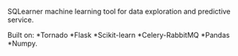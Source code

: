 SQLearner machine learning tool for data exploration and predictive service.


Built on:
*Tornado
*Flask
*Scikit-learn
*Celery-RabbitMQ
*Pandas
*Numpy.
